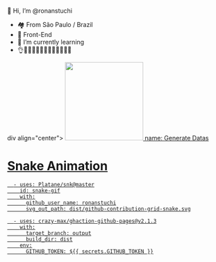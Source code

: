 
👋 Hi, I’m @ronanstuchi

- 🏘 From São Paulo / Brazil
- 🧐 Front-End
- 🌱 I’m currently learning 
- 👌🙌🎶🎂🐱‍🏍🐱‍🏍🐱‍🐉🎁🐱‍🚀

div align="center">
  <a href="https://github.com/ronanstuchi">
  <img height="180em" src="https://github-readme-stats.vercel.app/api?username=ronanstuchi&show_icons=true&theme=dracula&include_all_commits=true&count_private=true"/>
name: Generate Datas

  
   # Snake Animation
      - uses: Platane/snk@master
        id: snake-gif
        with:
          github_user_name: ronanstuchi
          svg_out_path: dist/github-contribution-grid-snake.svg

      - uses: crazy-max/ghaction-github-pages@v2.1.3
        with:
          target_branch: output
          build_dir: dist
        env:
          GITHUB_TOKEN: ${{ secrets.GITHUB_TOKEN }}
